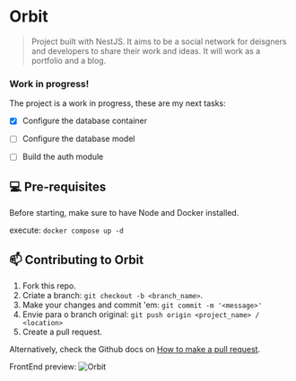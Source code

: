 # Orbit

> Project built with NestJS. It aims to be a social network for deisgners and developers to share their work and ideas. It will work as a portfolio and a blog.

### Work in progress!


The project is a work in progress, these are my next tasks:

- [x] Configure the database container
- [ ] Configure the database model
- [ ] Build the auth module


## 💻 Pre-requisites

Before starting, make sure to have Node and Docker installed.

execute:
```docker compose up -d```

## 📫 Contributing to Orbit

1. Fork this repo.
2. Criate a branch: `git checkout -b <branch_name>`.
3. Make your changes and commit 'em: `git commit -m '<message>'`
4. Envie para o branch original: `git push origin <project_name> / <location>`
5. Create a pull request.

Alternatively, check the Github docs on [How to make a pull request](https://help.github.com/en/github/collaborating-with-issues-and-pull-requests/creating-a-pull-request).

FrontEnd preview:
![Orbit](https://user-images.githubusercontent.com/56682712/210123429-97eea1ee-ece8-4b95-8b90-3279fd5bfc38.png)
